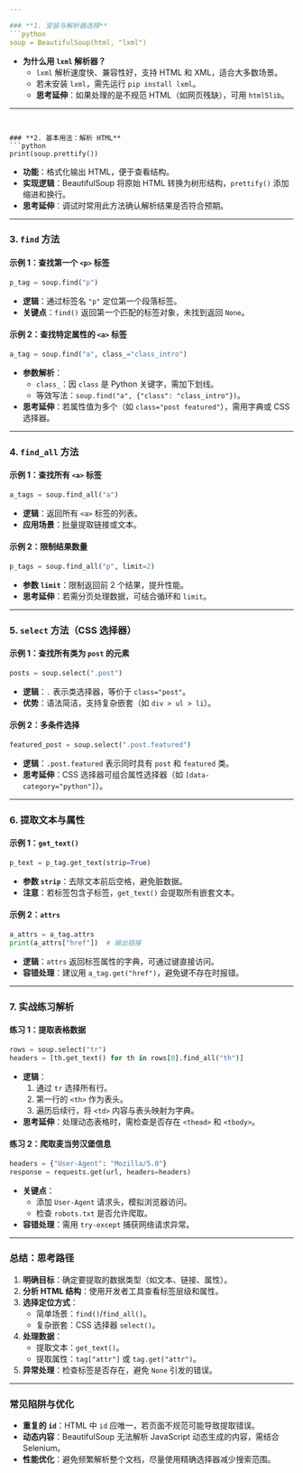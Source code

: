 ```yaml
---

### **1. 安装与解析器选择**
```python
soup = BeautifulSoup(html, "lxml")
```
- **为什么用 `lxml` 解析器？**  
  - `lxml` 解析速度快、兼容性好，支持 HTML 和 XML，适合大多数场景。
  - 若未安装 `lxml`，需先运行 `pip install lxml`。
  - **思考延伸**：如果处理的是不规范 HTML（如网页残缺），可用 `html5lib`。

---
```


### **2. 基本用法：解析 HTML**
```python
print(soup.prettify())
```
- **功能**：格式化输出 HTML，便于查看结构。
- **实现逻辑**：BeautifulSoup 将原始 HTML 转换为树形结构，`prettify()` 添加缩进和换行。
- **思考延伸**：调试时常用此方法确认解析结果是否符合预期。

---

### **3. `find` 方法**
#### 示例 1：查找第一个 `<p>` 标签
```python
p_tag = soup.find("p")
```
- **逻辑**：通过标签名 `"p"` 定位第一个段落标签。
- **关键点**：`find()` 返回第一个匹配的标签对象，未找到返回 `None`。

#### 示例 2：查找特定属性的 `<a>` 标签
```python
a_tag = soup.find("a", class_="class_intro")
```
- **参数解析**：
  - `class_`：因 `class` 是 Python 关键字，需加下划线。
  - 等效写法：`soup.find("a", {"class": "class_intro"})`。
- **思考延伸**：若属性值为多个（如 `class="post featured"`），需用字典或 CSS 选择器。

---

### **4. `find_all` 方法**
#### 示例 1：查找所有 `<a>` 标签
```python
a_tags = soup.find_all("a")
```
- **逻辑**：返回所有 `<a>` 标签的列表。
- **应用场景**：批量提取链接或文本。

#### 示例 2：限制结果数量
```python
p_tags = soup.find_all("p", limit=2)
```
- **参数 `limit`**：限制返回前 2 个结果，提升性能。
- **思考延伸**：若需分页处理数据，可结合循环和 `limit`。

---

### **5. `select` 方法（CSS 选择器）**
#### 示例 1：查找所有类为 `post` 的元素
```python
posts = soup.select(".post")
```
- **逻辑**：`.` 表示类选择器，等价于 `class="post"`。
- **优势**：语法简洁，支持复杂嵌套（如 `div > ul > li`）。

#### 示例 2：多条件选择
```python
featured_post = soup.select(".post.featured")
```
- **逻辑**：`.post.featured` 表示同时具有 `post` 和 `featured` 类。
- **思考延伸**：CSS 选择器可组合属性选择器（如 `[data-category="python"]`）。

---

### **6. 提取文本与属性**
#### 示例 1：`get_text()`
```python
p_text = p_tag.get_text(strip=True)
```
- **参数 `strip`**：去除文本前后空格，避免脏数据。
- **注意**：若标签包含子标签，`get_text()` 会提取所有嵌套文本。

#### 示例 2：`attrs`
```python
a_attrs = a_tag.attrs
print(a_attrs["href"])  # 输出链接
```
- **逻辑**：`attrs` 返回标签属性的字典，可通过键直接访问。
- **容错处理**：建议用 `a_tag.get("href")`，避免键不存在时报错。

---

### **7. 实战练习解析**
#### 练习 1：提取表格数据
```python
rows = soup.select("tr")
headers = [th.get_text() for th in rows[0].find_all("th")]
```
- **逻辑**：
  1. 通过 `tr` 选择所有行。
  2. 第一行的 `<th>` 作为表头。
  3. 遍历后续行，将 `<td>` 内容与表头映射为字典。
- **思考延伸**：处理动态表格时，需检查是否存在 `<thead>` 和 `<tbody>`。

#### 练习 2：爬取麦当劳汉堡信息
```python
headers = {"User-Agent": "Mozilla/5.0"}
response = requests.get(url, headers=headers)
```
- **关键点**：
  - 添加 `User-Agent` 请求头，模拟浏览器访问。
  - 检查 `robots.txt` 是否允许爬取。
- **容错处理**：需用 `try-except` 捕获网络请求异常。

---

### **总结：思考路径**
1. **明确目标**：确定要提取的数据类型（如文本、链接、属性）。
2. **分析 HTML 结构**：使用开发者工具查看标签层级和属性。
3. **选择定位方式**：
   - 简单场景：`find()`/`find_all()`。
   - 复杂嵌套：CSS 选择器 `select()`。
4. **处理数据**：
   - 提取文本：`get_text()`。
   - 提取属性：`tag["attr"]` 或 `tag.get("attr")`。
5. **异常处理**：检查标签是否存在，避免 `None` 引发的错误。

---

### **常见陷阱与优化**
- **重复的 `id`**：HTML 中 `id` 应唯一，若页面不规范可能导致提取错误。
- **动态内容**：BeautifulSoup 无法解析 JavaScript 动态生成的内容，需结合 Selenium。
- **性能优化**：避免频繁解析整个文档，尽量使用精确选择器减少搜索范围。
